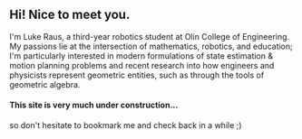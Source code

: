 ## Hi! Nice to meet you.

I'm Luke Raus, a third-year robotics student at Olin College of Engineering.
My passions lie at the intersection of mathematics, robotics, and education; I'm particularly interested in modern formulations of state estimation & motion planning problems and recent research into how engineers and physicists represent geometric entities, such as through the tools of geometric algebra.

#### This site is very much under construction...
so don't hesitate to bookmark me and check back in a while ;)
